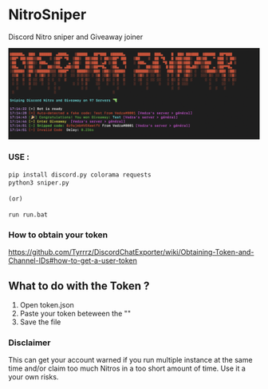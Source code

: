 # NitroSniper
Discord Nitro sniper and Giveaway joiner 

![Screenshot](screenshot.png)


### USE :
```
pip install discord.py colorama requests
python3 sniper.py

(or)

run run.bat
```

### How to obtain your token
https://github.com/Tyrrrz/DiscordChatExporter/wiki/Obtaining-Token-and-Channel-IDs#how-to-get-a-user-token

## What to do with the Token ?
1. Open token.json
2. Paste your token beteween the ""
3. Save the file


### Disclaimer
This can get your account warned if you run multiple instance at the same time and/or claim too much Nitros in a too short amount of time. Use it a your own risks.
